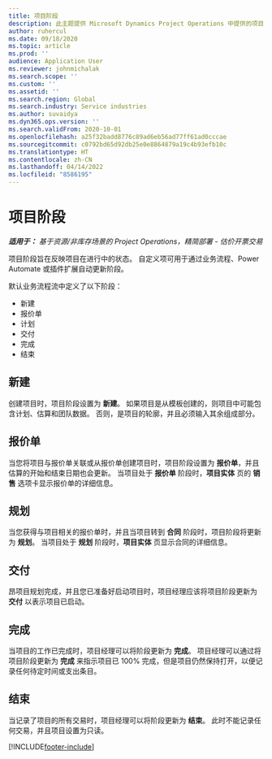 ```yaml
---
title: 项目阶段
description: 此主题提供 Microsoft Dynamics Project Operations 中提供的项目阶段的相关信息。
author: ruhercul
ms.date: 09/18/2020
ms.topic: article
ms.prod: ''
audience: Application User
ms.reviewer: johnmichalak
ms.search.scope: ''
ms.custom: ''
ms.assetid: ''
ms.search.region: Global
ms.search.industry: Service industries
ms.author: suvaidya
ms.dyn365.ops.version: ''
ms.search.validFrom: 2020-10-01
ms.openlocfilehash: a25f32badd8776c89ad6eb56ad77ff61ad0cccae
ms.sourcegitcommit: c0792bd65d92db25e0e8864879a19c4b93efb10c
ms.translationtype: HT
ms.contentlocale: zh-CN
ms.lasthandoff: 04/14/2022
ms.locfileid: "8586195"
---
```

# <a name="project-stages"></a>项目阶段

_**适用于：** 基于资源/非库存场景的 Project Operations，精简部署 - 估价开票交易_

项目阶段旨在反映项目在进行中的状态。 自定义项可用于通过业务流程、Power Automate 或插件扩展自动更新阶段。

默认业务流程流中定义了以下阶段：

- 新建​​
- 报价单
- 计划
- 交付
- 完成
- 结束 

## <a name="new"></a>新建​​

创建项目时，项目阶段设置为 **新建**。 如果项目是从模板创建的，则项目中可能包含计划、估算和团队数据。 否则，是项目的轮廓，并且必须输入其余组成部分。

## <a name="quote"></a>报价单

当您将项目与报价单关联或从报价单创建项目时，项目阶段设置为 **报价单**，并且估算的开始和结束日期也会更新。 当项目处于 **报价单** 阶段时，**项目实体** 页的 **销售** 选项卡显示报价单的详细信息。

## <a name="plan"></a>规划

当您获得与项目相关的报价单时，并且当项目转到 **合同** 阶段时，项目阶段将更新为 **规划**。 当项目处于 **规划** 阶段时，**项目实体** 页显示合同的详细信息。

## <a name="deliver"></a>交付

昂项目规划完成，并且您已准备好启动项目时，项目经理应该将项目阶段更新为 **交付** 以表示项目已启动。

## <a name="complete"></a>完成 

当项目的工作已完成时，项目经理可以将阶段更新为 **完成**。 项目经理可以通过将项目阶段更新为 **完成** 来指示项目已 100% 完成，但是项目仍然保持打开，以便记录任何待定时间或支出条目。

## <a name="close"></a>结束

当记录了项目的所有交易时，项目经理可以将阶段更新为 **结束**。 此时不能记录任何交易，并且项目设置为只读。



[!INCLUDE[footer-include](../includes/footer-banner.md)]